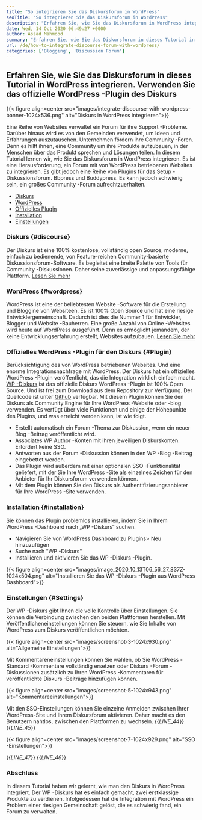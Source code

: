 ```yaml
---
title: "So integrieren Sie das Diskursforum in WordPress" 
seoTitle: "So integrieren Sie das Diskursforum in WordPress" 
description: "Erfahren Sie, wie Sie das Diskursforum in WordPress integrieren. Installation und Konfiguration des offiziellen Plugins von Diskurs für WordPress." 
date: Wed, 14 Oct 2020 06:49:27 +0000
author: Assad Mahmood
summary: "Erfahren Sie, wie Sie das Diskursforum in dieses Tutorial in WordPress integrieren. Verwenden Sie das offizielle WordPress -Plugin des Diskurs" 
url: /de/how-to-integrate-discourse-forum-with-wordpress/
categories: ['Blogging', 'Discussion Forum']
---
```


## Erfahren Sie, wie Sie das Diskursforum in dieses Tutorial in WordPress integrieren. Verwenden Sie das offizielle WordPress -Plugin des Diskurs

{{< figure align=center src="images/integrate-discourse-with-wordpress-banner-1024x536.png" alt="Diskurs in WordPress integrieren">}}

Eine Reihe von Websites verwaltet ein Forum für ihre Support -Probleme. Darüber hinaus wird es von den Gemeinden verwendet, um Ideen und Erfahrungen auszutauschen. Unternehmen fördern ihre Community -Foren. Denn es hilft ihnen, eine Community um ihre Produkte aufzubauen, in der Menschen über das Produkt sprechen und Lösungen teilen. In diesem Tutorial lernen wir, wie Sie das Diskursforum in WordPress integrieren.
Es ist eine Herausforderung, ein Forum mit von WordPress betriebenen Websites zu integrieren. Es gibt jedoch eine Reihe von Plugins für das Setup -Diskussionsforum. Bbpress und Buddypress. Es kann jedoch schwierig sein, ein großes Community -Forum aufrechtzuerhalten.
  * [Diskurs][1]
  * [WordPress][2]
  * [Offizielles Plugin][3]
  * [Installation][4]
  * [Einstellungen][5]

### Diskurs {#discourse}
Der Diskurs ist eine 100% kostenlose, vollständig open Source, moderne, einfach zu bedienende, von Feature-reichen Community-basierte Diskussionsforum-Software. Es begleitet eine breite Palette von Tools für Community -Diskussionen. Daher seine zuverlässige und anpassungsfähige Plattform. [Lesen Sie mehr][6]

### WordPress {#wordpress}
WordPress ist eine der beliebtesten Website -Software für die Erstellung und Bloggine von Websiteen. Es ist 100% Open Source und hat eine riesige Entwicklergemeinschaft. Dadurch ist dies die Nummer 1 für Entwickler, Blogger und Website -Bauherren. Eine große Anzahl von Online -Websites wird heute auf WordPress ausgeführt. Denn es ermöglicht jemandem, der keine Entwicklungserfahrung erstellt, Websites aufzubauen. [Lesen Sie mehr][7]

### Offizielles WordPress -Plugin für den Diskurs {#Plugin}
Berücksichtigung des von WordPress betriebenen Websites. Und eine enorme Integrationsnachfrage mit WordPress. Der Diskurs hat ein offizielles WordPress -Plugin veröffentlicht, das die Integration wirklich einfach macht.
[WP -Diskurs][8] ist das offizielle Diskurs WordPress -Plugin ist 100% Open Source. Und ist frei zum Download aus dem Repository zur Verfügung. Der Quellcode ist unter [Github][9] verfügbar.
Mit diesem Plugin können Sie den Diskurs als Community Engine für Ihre WordPress -Website oder -blog verwenden. Es verfügt über viele Funktionen und einige der Höhepunkte des Plugins, und was erreicht werden kann, ist wie folgt.
  * Erstellt automatisch ein Forum -Thema zur Diskussion, wenn ein neuer Blog -Beitrag veröffentlicht wird.
  * Associates WP Author -Konten mit ihren jeweiligen Diskurskonten. Erfordert keine SSO.
  * Antworten aus der Forum -Diskussion können in den WP -Blog -Beitrag eingebettet werden.
  * Das Plugin wird außerdem mit einer optionalen SSO -Funktionalität geliefert, mit der Sie Ihre WordPress -Site als einzelnes Zeichen für den Anbieter für Ihr Diskursforum verwenden können.
  * Mit dem Plugin können Sie den Diskurs als Authentifizierungsanbieter für Ihre WordPress -Site verwenden.

### Installation {#installation}
Sie können das Plugin problemlos installieren, indem Sie in Ihrem WordPress -Dashboard nach „WP -Diskurs“ suchen.
  * Navigieren Sie von WordPress Dashboard zu Plugins> Neu hinzuzufügen
  * Suche nach "WP -Diskurs"
  * Installieren und aktivieren Sie das WP -Diskurs -Plugin.

{{< figure align=center src="images/image_2020_10_13T06_56_27_837Z-1024x504.png" alt="Installieren Sie das WP -Diskurs -Plugin aus WordPress Dashboard">}}


### Einstellungen {#Settings}
Der WP -Diskurs gibt Ihnen die volle Kontrolle über Einstellungen. Sie können die Verbindung zwischen den beiden Plattformen herstellen. Mit Veröffentlicheneinstellungen können Sie steuern, wie Sie Inhalte von WordPress zum Diskurs veröffentlichen möchten.

{{< figure align=center src="images/screenshot-3-1024x930.png" alt="Allgemeine Einstellungen">}}

Mit Kommentareneinstellungen können Sie wählen, ob Sie WordPress -Standard -Kommentare vollständig ersetzen oder Diskurs -Forum -Diskussionen zusätzlich zu Ihren WordPress -Kommentaren für veröffentlichte Diskurs -Beiträge hinzufügen können.

{{< figure align=center src="images/screenshot-5-1024x943.png" alt="Kommentareeinstellungen">}}

Mit den SSO-Einstellungen können Sie einzelne Anmelden zwischen Ihrer WordPress-Site und Ihrem Diskursforum aktivieren. Daher macht es den Benutzern nahtlos, zwischen den Plattformen zu wechseln.
{{_LINE_44_}}
{{_LINE_45_}}

{{< figure align=center src="images/screenshot-7-1024x929.png" alt="SSO -Einstellungen">}}

{{_LINE_47_}}
{{_LINE_48_}}

### Abschluss
In diesem Tutorial haben wir gelernt, wie man den Diskurs in WordPress integriert. Der WP -Diskurs hat es einfach gemacht, zwei erstklassige Produkte zu verdienen. Infolgedessen hat die Integration mit WordPress ein Problem einer riesigen Gemeinschaft gelöst, die es schwierig fand, ein Forum zu verwalten.

  
[1]: #discourse
[2]: #wordpress
[3]: #plugin
[4]: #installation
[5]: #settings
[6]: https://products.containerize.com/discussion-forum/discourse
[7]: https://products.containerize.com/blogging/wordpress
[8]: https://wordpress.org/plugins/wp-discourse/
[9]: https://github.com/discourse/wp-discourse
